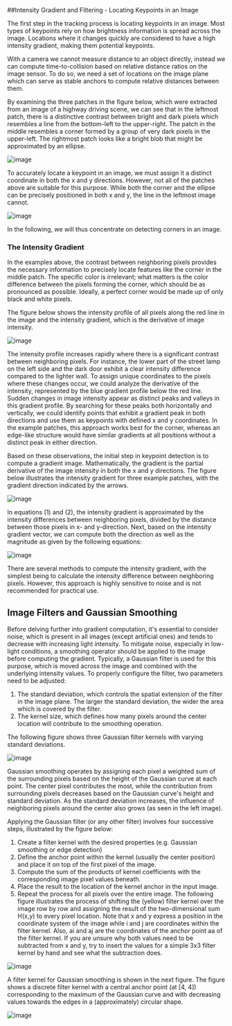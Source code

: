 ##Intensity Gradient and Filtering - Locating Keypoints in an Image

The first step in the tracking process is locating keypoints in an image. Most types of keypoints rely on how brightness information is spread across the image. Locations where it changes quickly are considered to have a high intensity gradient, making them potential keypoints.

With a camera we cannot measure distance to an object directly, instead we can compute time-to-collision based on relative distance ratios on the image sensor. To do so, we need a set of locations on the image plane which can serve as stable anchors to compute relative distances between them. 

By examining the three patches in the figure below, which were extracted from an image of a highway driving scene, we can see that in the leftmost patch, there is a distinctive contrast between bright and dark pixels which resembles a line from the bottom-left to the upper-right. The patch in the middle resembles a corner formed by a group of very dark pixels in the upper-left. The rightmost patch looks like a bright blob that might be approximated by an ellipse.

![image](https://github.com/user-attachments/assets/4df4d248-7cb1-436b-8e3d-af7bf828c528)


To accurately locate a keypoint in an image, we must assign it a distinct coordinate in both the x and y directions. However, not all of the patches above are suitable for this purpose. While both the corner and the ellipse can be precisely positioned in both x and y, the line in the leftmost image cannot.

![image](https://github.com/user-attachments/assets/eef21a81-71de-48f3-8162-8e8944e87c95)


In the following, we will thus concentrate on detecting corners in an image. 

### The Intensity Gradient

In the examples above, the contrast between neighboring pixels provides the necessary information to precisely locate features like the corner in the middle patch. The specific color is irrelevant; what matters is the color difference between the pixels forming the corner, which should be as pronounced as possible. Ideally, a perfect corner would be made up of only black and white pixels.

The figure below shows the intensity profile of all pixels along the red line in the image and the intensity gradient, which is the derivative of image intensity.

![image](https://github.com/user-attachments/assets/afce86e0-a1d9-411e-bd12-acbd9a17bdce)


The intensity profile increases rapidly where there is a significant contrast between neighboring pixels. For instance, the lower part of the street lamp on the left side and the dark door exhibit a clear intensity difference compared to the lighter wall. To assign unique coordinates to the pixels where these changes occur, we could analyze the derivative of the intensity, represented by the blue gradient profile below the red line. Sudden changes in image intensity appear as distinct peaks and valleys in this gradient profile. By searching for these peaks both horizontally and vertically, we could identify points that exhibit a gradient peak in both directions and use them as keypoints with defined x and y coordinates. In the example patches, this approach works best for the corner, whereas an edge-like structure would have similar gradients at all positions without a distinct peak in either direction.

Based on these observations, the initial step in keypoint detection is to compute a gradient image. Mathematically, the gradient is the partial derivative of the image intensity in both the x and y directions. The figure below illustrates the intensity gradient for three example patches, with the gradient direction indicated by the arrows.

![image](https://github.com/user-attachments/assets/65014dcb-f6c7-4cd4-bbb7-651009e66198)

In equations (1) and (2), the intensity gradient is approximated by the intensity differences between neighboring pixels, divided by the distance between those pixels in x- and y-direction. Next, based on the intensity gradient vector, we can compute both the direction as well as the magnitude as given by the following equations:


![image](https://github.com/user-attachments/assets/5245438a-b4b5-4442-b35a-75b355eef732)

There are several methods to compute the intensity gradient, with the simplest being to calculate the intensity difference between neighboring pixels. However, this approach is highly sensitive to noise and is not recommended for practical use.

## Image Filters and Gaussian Smoothing

Before delving further into gradient computation, it's essential to consider noise, which is present in all images (except artificial ones) and tends to decrease with increasing light intensity. To mitigate noise, especially in low-light conditions, a smoothing operator should be applied to the image before computing the gradient. Typically, a Gaussian filter is used for this purpose, which is moved across the image and combined with the underlying intensity values. To properly configure the filter, two parameters need to be adjusted:

1.	The standard deviation, which controls the spatial extension of the filter in the image plane. The larger the standard deviation, the wider the area which is covered by the filter.
2.	The kernel size, which defines how many pixels around the center location will contribute to the smoothing operation.

The following figure shows three Gaussian filter kernels with varying standard deviations.

![image](https://github.com/user-attachments/assets/cc72c223-e004-46f4-a899-7a8b2f3bb560)


Gaussian smoothing operates by assigning each pixel a weighted sum of the surrounding pixels based on the height of the Gaussian curve at each point. The center pixel contributes the most, while the contribution from surrounding pixels decreases based on the Gaussian curve's height and standard deviation. As the standard deviation increases, the influence of neighboring pixels around the center also grows (as seen in the left image).

Applying the Gaussian filter (or any other filter) involves four successive steps, illustrated by the figure below:

1.	Create a filter kernel with the desired properties (e.g. Gaussian smoothing or edge detection)
2.	Define the anchor point within the kernel (usually the center position) and place it on top of the first pixel of the image.
3.	Compute the sum of the products of kernel coefficients with the corresponding image pixel values beneath.
4.	Place the result to the location of the kernel anchor in the input image.
5.	Repeat the process for all pixels over the entire image.
The following figure illustrates the process of shifting the (yellow) filter kernel over the image row by row and assigning the result of the two-dimensional sum H(x,y) to every pixel location. Note that x and y express a position in the coordinate system of the image while i and j are coordinates within the filter kernel. Also, ai and aj are the coordinates of the anchor point aa of the filter kernel. If you are unsure why both values need to be subtracted from x and y, try to insert the values for a simple 3x3 filter kernel by hand and see what the subtraction does.


![image](https://github.com/user-attachments/assets/34d35116-21ad-410c-8b24-27b4e5dc579a)

A filter kernel for Gaussian smoothing is shown in the next figure. The figure shows a discrete filter kernel with a central anchor point (at [4, 4]) corresponding to the maximum of the Gaussian curve and with decreasing values towards the edges in a (approximately) circular shape.


![image](https://github.com/user-attachments/assets/820a1345-9770-4291-98c4-c505877cbe4d)












